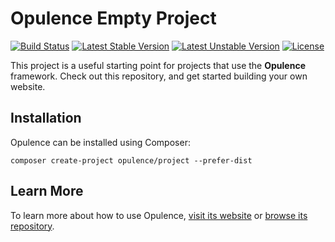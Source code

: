 # Opulence Empty Project
[![Build Status](https://travis-ci.org/opulencephp/Project.svg?branch=master)](https://travis-ci.org/opulencephp/Project)
[![Latest Stable Version](https://poser.pugx.org/opulence/project/v/stable.svg)](https://packagist.org/packages/opulence/project)
[![Latest Unstable Version](https://poser.pugx.org/opulence/project/v/unstable.svg)](https://packagist.org/packages/opulence/project)
[![License](https://poser.pugx.org/opulence/project/license.svg)](https://packagist.org/packages/opulence/project)

This project is a useful starting point for projects that use the **Opulence** framework.  Check out this repository, and get started building your own website.

## Installation
Opulence can be installed using Composer:

```
composer create-project opulence/project --prefer-dist
```

## Learn More
To learn more about how to use Opulence, [visit its website](https://www.opulencephp.com) or [browse its repository](https://github.com/opulencephp/Opulence).